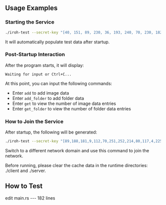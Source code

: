 ## Usage Examples

### Starting the Service
```bash
./iroh-test --secret-key "[40, 151, 89, 230, 36, 193, 240, 70, 230, 182, 91, 52, 90, 153, 54, 56, 6, 119, 150, 167, 205, 214, 35, 40, 130, 88, 92, 231, 120, 46, 148, 46]" server
```
It will automatically populate test data after startup.

### Post-Startup Interaction
After the program starts, it will display:
```
Waiting for input or Ctrl+C...
```

At this point, you can input the following commands:
- Enter `add` to add image data
- Enter `add_folder` to add folder data
- Enter `get` to view the number of image data entries
- Enter `get_folder` to view the number of folder data entries

### How to Join the Service

After startup, the following will be generated:
``` bash
./iroh-test --secret-key "[89,188,181,9,112,70,251,252,214,80,117,4,225,245,67,162,60,124,215,26,121,9, 14, 212, 25, 38, 103, 185, 247, 133, 224, 240]" client docaaacbkusdbzrur7nyolncrrqo7urfaeo36gknsqioh3mc7yo3glidwb3ag7hfes3xkzqtqy.....
```

Switch to a different network domain and use this command to join the network.

Before running, please clear the cache data in the runtime directories: ./client and ./server.

## How to Test
edit main.rs --- 182 lines